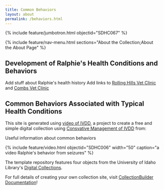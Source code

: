 ```yaml
---
title: Common Behaviors
layout: about
permalink: /behaviors.html
---
```


{% include feature/jumbotron.html objectid="SDHC067" %}

{% include feature/nav-menu.html sections="About the Collection;About the About Page" %}

## Development of Ralphie's Health Conditions and Behaviors

Add stuff about Ralphie's health history
Add links to [Rolling Hills Vet Clinic](https://rollinghillsvethospital.com/) and [Combs Vet Clinic](https://www.combsvetclinic.com/)

## Common Behaviors Associated with Typical Health Conditions

This site is generated using [video of IVDD](https://www.youtube.com/watch?v=u3DFNXvUEH0), a project to create a free and simple digital collection using [Consvative Management of IVDD](https://www.youtube.com/watch?v=SN_Sodwrd68) from: 

Useful information about common behaviors

{% include feature/video.html objectid="SDHC006" width="50" caption="a video Ralphie's behavior from seizures" %}

The template repository features four objects from the University of Idaho Library's [Digital Collections](https://www.lib.uidaho.edu/digital). 

For full details of creating your own collection site, visit [CollectionBuilder Documentation](https://collectionbuilder.github.io/cb-docs/)!


